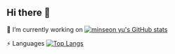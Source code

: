 ## Hi there 👋

<!--
**woosuk1028/woosuk1028** is a ✨ _special_ ✨ repository because its `README.md` (this file) appears on your GitHub profile.

Here are some ideas to get you started:

- 🔭 I’m currently working on ...
- 🌱 I’m currently learning ...
- 👯 I’m looking to collaborate on ...
- 🤔 I’m looking for help with ...
- 💬 Ask me about ...
- 📫 How to reach me: ...
- 😄 Pronouns: ...
- ⚡ Fun fact: ...
-->
🔭 I’m currently working on
[![minseon yu's GitHub stats](https://github-readme-stats.vercel.app/api?username=woosuk1028)](https://github.com/woosuk1028/github-readme-stats)

⚡ Languages
[![Top Langs](https://github-readme-stats.vercel.app/api/top-langs/?username=woosuk1028&langs_count=10&layout=compact&theme=dark)](https://github.com/woosuk1028/github-readme-stats)
